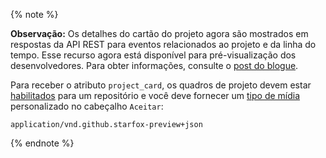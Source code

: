 {% note %}

**Observação:** Os detalhes do cartão do projeto agora são mostrados em respostas da API REST para eventos relacionados ao projeto e da linha do tempo. Esse recurso agora está disponível para pré-visualização dos desenvolvedores. Para obter informações, consulte o [post do blogue](https://developer.github.com/changes/2018-09-05-project-card-events).

Para receber o atributo `project_card`, os quadros de projeto devem estar [habilitados](/articles/disabling-project-boards-in-a-repository) para um repositório e você deve fornecer um [tipo de mídia](/rest/overview/media-types) personalizado no cabeçalho `Aceitar`:

```
application/vnd.github.starfox-preview+json
```

{% endnote %}
